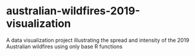 # australian-wildfires-2019-visualization
A data visualization project illustrating the spread and intensity of the 2019 Australian wildfires using only base R functions
